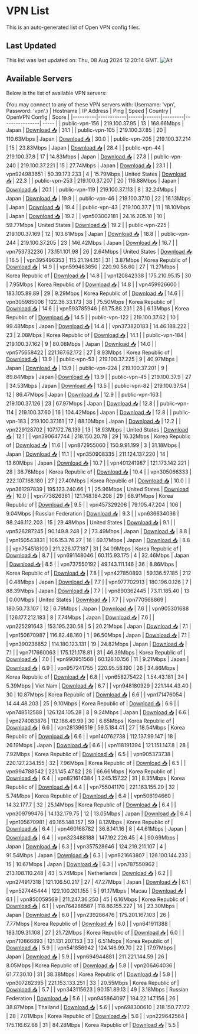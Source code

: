 # VPN List

This is an auto-generated list of Open VPN config files.

## Last Updated

This list was last updated on: Thu, 08 Aug 2024 12:20:14 GMT.
![Alt](https://repobeats.axiom.co/api/embed/186b98318ef1479477931607c1ad7d823f12451f.svg "Repobeats analytics image")

## Available Servers

Below is the list of available VPN servers:

(You may connect to any of these VPN servers with: Username: 'vpn', Password: 'vpn'.)
| Hostname | IP Address | Ping | Speed | Country | OpenVPN Config | Score |
|----------|------------|------|-------|---------|----------------| ----- |
| public-vpn-156 | 219.100.37.95 | 13 | 168.66Mbps | Japan | [Download 📥](./configs/server_0_JP.ovpn) | 31.1 |
| public-vpn-105 | 219.100.37.85 | 20 | 110.63Mbps | Japan | [Download 📥](./configs/server_1_JP.ovpn) | 30.0 |
| public-vpn-205 | 219.100.37.214 | 15 | 23.83Mbps | Japan | [Download 📥](./configs/server_2_JP.ovpn) | 28.4 |
| public-vpn-44 | 219.100.37.8 | 17 | 14.83Mbps | Japan | [Download 📥](./configs/server_3_JP.ovpn) | 27.8 |
| public-vpn-240 | 219.100.37.221 | 15 | 27.74Mbps | Japan | [Download 📥](./configs/server_4_JP.ovpn) | 23.1 |
| vpn924983651 | 50.39.173.233 | 4 | 15.79Mbps | United States | [Download 📥](./configs/server_5_US.ovpn) | 22.3 |
| public-vpn-253 | 219.100.37.207 | 20 | 116.88Mbps | Japan | [Download 📥](./configs/server_6_JP.ovpn) | 20.1 |
| public-vpn-119 | 219.100.37.113 | 8 | 32.24Mbps | Japan | [Download 📥](./configs/server_7_JP.ovpn) | 19.9 |
| public-vpn-46 | 219.100.37.10 | 22 | 16.13Mbps | Japan | [Download 📥](./configs/server_8_JP.ovpn) | 19.4 |
| public-vpn-43 | 219.100.37.7 | 11 | 18.10Mbps | Japan | [Download 📥](./configs/server_9_JP.ovpn) | 19.2 |
| vpn503002181 | 24.16.205.10 | 10 | 59.77Mbps | United States | [Download 📥](./configs/server_10_US.ovpn) | 19.2 |
| public-vpn-225 | 219.100.37.169 | 12 | 103.61Mbps | Japan | [Download 📥](./configs/server_11_JP.ovpn) | 18.8 |
| public-vpn-244 | 219.100.37.205 | 23 | 146.42Mbps | Japan | [Download 📥](./configs/server_12_JP.ovpn) | 16.7 |
| vpn753732236 | 73.151.101.98 | 26 | 2.64Mbps | United States | [Download 📥](./configs/server_13_US.ovpn) | 16.5 |
| vpn395496353 | 115.21.194.151 | 31 | 3.87Mbps | Korea Republic of | [Download 📥](./configs/server_14_KR.ovpn) | 14.9 |
| vpn599463650 | 220.90.56.60 | 27 | 11.27Mbps | Korea Republic of | [Download 📥](./configs/server_15_KR.ovpn) | 14.8 |
| vpn120842338 | 175.210.95.15 | 30 | 7.95Mbps | Korea Republic of | [Download 📥](./configs/server_16_KR.ovpn) | 14.8 |
| vpn459926600 | 183.105.89.89 | 29 | 9.29Mbps | Korea Republic of | [Download 📥](./configs/server_17_KR.ovpn) | 14.6 |
| vpn305985006 | 122.36.33.173 | 38 | 75.50Mbps | Korea Republic of | [Download 📥](./configs/server_18_KR.ovpn) | 14.6 |
| vpn593785946 | 61.75.88.231 | 28 | 6.13Mbps | Korea Republic of | [Download 📥](./configs/server_19_KR.ovpn) | 14.5 |
| public-vpn-122 | 219.100.37.62 | 10 | 99.48Mbps | Japan | [Download 📥](./configs/server_20_JP.ovpn) | 14.4 |
| vpn373820183 | 14.46.188.222 | 23 | 2.08Mbps | Korea Republic of | [Download 📥](./configs/server_21_KR.ovpn) | 14.1 |
| public-vpn-184 | 219.100.37.162 | 9 | 80.08Mbps | Japan | [Download 📥](./configs/server_22_JP.ovpn) | 14.0 |
| vpn575658422 | 221.167.62.172 | 27 | 8.93Mbps | Korea Republic of | [Download 📥](./configs/server_23_KR.ovpn) | 13.9 |
| public-vpn-53 | 219.100.37.225 | 9 | 40.97Mbps | Japan | [Download 📥](./configs/server_24_JP.ovpn) | 13.9 |
| public-vpn-224 | 219.100.37.201 | 9 | 89.84Mbps | Japan | [Download 📥](./configs/server_25_JP.ovpn) | 13.9 |
| public-vpn-45 | 219.100.37.9 | 27 | 34.53Mbps | Japan | [Download 📥](./configs/server_26_JP.ovpn) | 13.5 |
| public-vpn-82 | 219.100.37.54 | 12 | 86.47Mbps | Japan | [Download 📥](./configs/server_27_JP.ovpn) | 12.9 |
| public-vpn-163 | 219.100.37.126 | 23 | 67.97Mbps | Japan | [Download 📥](./configs/server_28_JP.ovpn) | 12.8 |
| public-vpn-114 | 219.100.37.60 | 16 | 104.42Mbps | Japan | [Download 📥](./configs/server_29_JP.ovpn) | 12.8 |
| public-vpn-183 | 219.100.37.161 | 17 | 88.10Mbps | Japan | [Download 📥](./configs/server_30_JP.ovpn) | 12.2 |
| vpn229128702 | 107.172.76.139 | 13 | 18.93Mbps | United States | [Download 📥](./configs/server_31_US.ovpn) | 12.1 |
| vpn390647744 | 218.150.20.78 | 29 | 16.32Mbps | Korea Republic of | [Download 📥](./configs/server_32_KR.ovpn) | 11.6 |
| vpn872955060 | 150.9.91.199 | 3 | 31.18Mbps | Japan | [Download 📥](./configs/server_33_JP.ovpn) | 11.1 |
| vpn350908335 | 211.124.137.220 | 14 | 13.60Mbps | Japan | [Download 📥](./configs/server_34_JP.ovpn) | 10.7 |
| vpn401241987 | 121.173.142.221 | 28 | 36.76Mbps | Korea Republic of | [Download 📥](./configs/server_35_KR.ovpn) | 10.4 |
| vpn305066333 | 222.107.168.180 | 27 | 27.40Mbps | Korea Republic of | [Download 📥](./configs/server_36_KR.ovpn) | 10.0 |
| vpn361297839 | 195.123.240.66 | 1 | 25.96Mbps | United States | [Download 📥](./configs/server_37_US.ovpn) | 10.0 |
| vpn773826361 | 121.148.184.208 | 29 | 68.91Mbps | Korea Republic of | [Download 📥](./configs/server_38_KR.ovpn) | 9.5 |
| vpn457329206 | 79.105.47.204 | 106 | 9.04Mbps | Russian Federation | [Download 📥](./configs/server_39_RU.ovpn) | 9.3 |
| vpn636634036 | 98.246.112.203 | 15 | 29.48Mbps | United States | [Download 📥](./configs/server_40_US.ovpn) | 9.1 |
| vpn526287245 | 90.149.8.248 | 2 | 73.49Mbps | Japan | [Download 📥](./configs/server_41_JP.ovpn) | 8.8 |
| vpn150543831 | 106.153.76.27 | 16 | 69.17Mbps | Japan | [Download 📥](./configs/server_42_JP.ovpn) | 8.8 |
| vpn754518100 | 211.226.177.187 | 31 | 34.09Mbps | Korea Republic of | [Download 📥](./configs/server_43_KR.ovpn) | 8.7 |
| vpn691148046 | 60.115.93.175 | 4 | 32.46Mbps | Japan | [Download 📥](./configs/server_44_JP.ovpn) | 8.5 |
| vpn737550192 | 49.143.111.146 | 36 | 8.86Mbps | Korea Republic of | [Download 📥](./configs/server_45_KR.ovpn) | 7.8 |
| vpn427850893 | 59.136.57.185 | 212 | 0.48Mbps | Japan | [Download 📥](./configs/server_46_JP.ovpn) | 7.7 |
| vpn977702913 | 180.196.0.126 | 7 | 88.39Mbps | Japan | [Download 📥](./configs/server_47_JP.ovpn) | 7.7 |
| vpn890362445 | 73.11.185.40 | 13 | 0.00Mbps | United States | [Download 📥](./configs/server_48_US.ovpn) | 7.7 |
| vpn770568869 | 180.50.73.107 | 12 | 6.79Mbps | Japan | [Download 📥](./configs/server_49_JP.ovpn) | 7.6 |
| vpn905301688 | 126.177.212.183 | 8 | 7.74Mbps | Japan | [Download 📥](./configs/server_50_JP.ovpn) | 7.6 |
| vpn225291643 | 153.195.230.58 | 5 | 20.21Mbps | Japan | [Download 📥](./configs/server_51_JP.ovpn) | 7.1 |
| vpn150670987 | 116.82.48.160 | 1 | 96.50Mbps | Japan | [Download 📥](./configs/server_52_JP.ovpn) | 7.1 |
| vpn390236852 | 114.180.123.131 | 19 | 24.82Mbps | Japan | [Download 📥](./configs/server_53_JP.ovpn) | 7.1 |
| vpn717660063 | 175.121.178.81 | 31 | 46.39Mbps | Korea Republic of | [Download 📥](./configs/server_54_KR.ovpn) | 7.0 |
| vpn990951568 | 60.126.10.156 | 11 | 9.21Mbps | Japan | [Download 📥](./configs/server_55_JP.ovpn) | 6.9 |
| vpn957241755 | 220.95.58.190 | 26 | 34.86Mbps | Korea Republic of | [Download 📥](./configs/server_56_KR.ovpn) | 6.8 |
| vpn658275422 | 1.54.43.181 | 34 | 5.39Mbps | Viet Nam | [Download 📥](./configs/server_57_VN.ovpn) | 6.7 |
| vpn948180929 | 221.144.43.40 | 30 | 10.87Mbps | Korea Republic of | [Download 📥](./configs/server_58_KR.ovpn) | 6.6 |
| vpn171476054 | 14.44.48.203 | 25 | 9.10Mbps | Korea Republic of | [Download 📥](./configs/server_59_KR.ovpn) | 6.6 |
| vpn748512588 | 126.124.105.28 | 8 | 9.24Mbps | Japan | [Download 📥](./configs/server_60_JP.ovpn) | 6.6 |
| vpn274083876 | 112.186.49.99 | 30 | 6.65Mbps | Korea Republic of | [Download 📥](./configs/server_61_KR.ovpn) | 6.6 |
| vpn281396519 | 59.5.184.41 | 27 | 18.54Mbps | Korea Republic of | [Download 📥](./configs/server_62_KR.ovpn) | 6.6 |
| vpn140762738 | 112.137.99.147 | 18 | 26.19Mbps | Japan | [Download 📥](./configs/server_63_JP.ovpn) | 6.6 |
| vpn118191394 | 121.151.147.8 | 28 | 7.92Mbps | Korea Republic of | [Download 📥](./configs/server_64_KR.ovpn) | 6.5 |
| vpn905373738 | 220.127.234.155 | 32 | 7.96Mbps | Korea Republic of | [Download 📥](./configs/server_65_KR.ovpn) | 6.5 |
| vpn994788542 | 221.145.47.82 | 28 | 66.66Mbps | Korea Republic of | [Download 📥](./configs/server_66_KR.ovpn) | 6.4 |
| vpn821614384 | 1.245.157.22 | 31 | 8.35Mbps | Korea Republic of | [Download 📥](./configs/server_67_KR.ovpn) | 6.4 |
| vpn755041170 | 221.163.155.20 | 32 | 5.74Mbps | Korea Republic of | [Download 📥](./configs/server_68_KR.ovpn) | 6.4 |
| vpn506194660 | 14.32.177.7 | 32 | 25.14Mbps | Korea Republic of | [Download 📥](./configs/server_69_KR.ovpn) | 6.4 |
| vpn309799476 | 14.132.179.75 | 12 | 13.05Mbps | Japan | [Download 📥](./configs/server_70_JP.ovpn) | 6.4 |
| vpn105670981 | 49.165.148.157 | 59 | 8.12Mbps | Korea Republic of | [Download 📥](./configs/server_71_KR.ovpn) | 6.4 |
| vpn460168782 | 36.8.141.16 | 8 | 44.61Mbps | Japan | [Download 📥](./configs/server_72_JP.ovpn) | 6.4 |
| vpn323488188 | 147.192.226.45 | 4 | 90.69Mbps | Japan | [Download 📥](./configs/server_73_JP.ovpn) | 6.3 |
| vpn357528646 | 124.219.211.107 | 4 | 91.54Mbps | Japan | [Download 📥](./configs/server_74_JP.ovpn) | 6.3 |
| vpn921663807 | 126.100.144.233 | 15 | 10.67Mbps | Japan | [Download 📥](./configs/server_75_JP.ovpn) | 6.3 |
| vpn787550962 | 213.108.110.248 | 43 | 5.74Mbps | Netherlands | [Download 📥](./configs/server_76_NL.ovpn) | 6.2 |
| vpn274917318 | 121.106.50.217 | 27 | 47.27Mbps | Japan | [Download 📥](./configs/server_77_JP.ovpn) | 6.1 |
| vpn527445444 | 122.100.201.155 | 5 | 91.17Mbps | Macau | [Download 📥](./configs/server_78_MO.ovpn) | 6.1 |
| vpn850059569 | 211.247.36.250 | 45 | 6.16Mbps | Korea Republic of | [Download 📥](./configs/server_79_KR.ovpn) | 6.1 |
| vpn764288587 | 118.86.155.227 | 14 | 23.30Mbps | Japan | [Download 📥](./configs/server_80_JP.ovpn) | 6.0 |
| vpn239286476 | 175.201.167.103 | 26 | 7.77Mbps | Korea Republic of | [Download 📥](./configs/server_81_KR.ovpn) | 6.0 |
| vpn641911388 | 183.109.31.108 | 27 | 21.72Mbps | Korea Republic of | [Download 📥](./configs/server_82_KR.ovpn) | 6.0 |
| vpn710866893 | 121.131.207.153 | 33 | 6.51Mbps | Korea Republic of | [Download 📥](./configs/server_83_KR.ovpn) | 5.9 |
| vpn541856942 | 124.146.99.70 | 22 | 17.97Mbps | Japan | [Download 📥](./configs/server_84_JP.ovpn) | 5.9 |
| vpn694944881 | 211.221.144.59 | 26 | 8.05Mbps | Korea Republic of | [Download 📥](./configs/server_85_KR.ovpn) | 5.8 |
| vpn206464036 | 61.77.30.10 | 31 | 38.38Mbps | Korea Republic of | [Download 📥](./configs/server_86_KR.ovpn) | 5.8 |
| vpn307282395 | 221.153.133.251 | 33 | 20.55Mbps | Korea Republic of | [Download 📥](./configs/server_87_KR.ovpn) | 5.7 |
| vpn343115623 | 90.151.89.13 | 49 | 3.18Mbps | Russian Federation | [Download 📥](./configs/server_88_RU.ovpn) | 5.6 |
| vpn945864097 | 184.22.147.156 | 26 | 38.87Mbps | Thailand | [Download 📥](./configs/server_89_TH.ovpn) | 5.6 |
| vpn698300610 | 218.150.77.172 | 28 | 7.01Mbps | Korea Republic of | [Download 📥](./configs/server_90_KR.ovpn) | 5.6 |
| vpn229642564 | 175.116.62.68 | 31 | 84.28Mbps | Korea Republic of | [Download 📥](./configs/server_91_KR.ovpn) | 5.5 |
